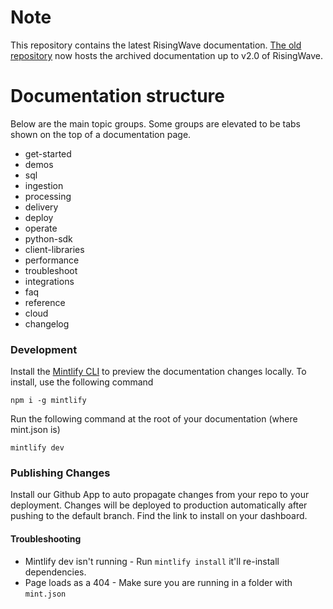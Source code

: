 
# Note

This repository contains the latest RisingWave documentation. [The old repository](https://github.com/risingwavelabs/risingwave-docs-legacy) now hosts the archived documentation up to v2.0 of RisingWave.

# Documentation structure

Below are the main topic groups. Some groups are elevated to be tabs shown on the top of a documentation page.

- get-started
- demos
- sql
- ingestion
- processing
- delivery
- deploy
- operate
- python-sdk
- client-libraries
- performance
- troubleshoot
- integrations
- faq
- reference
- cloud
- changelog


### Development

Install the [Mintlify CLI](https://www.npmjs.com/package/mintlify) to preview the documentation changes locally. To install, use the following command

```
npm i -g mintlify
```

Run the following command at the root of your documentation (where mint.json is)

```
mintlify dev
```

### Publishing Changes

Install our Github App to auto propagate changes from your repo to your deployment. Changes will be deployed to production automatically after pushing to the default branch. Find the link to install on your dashboard. 

#### Troubleshooting

- Mintlify dev isn't running - Run `mintlify install` it'll re-install dependencies.
- Page loads as a 404 - Make sure you are running in a folder with `mint.json`
